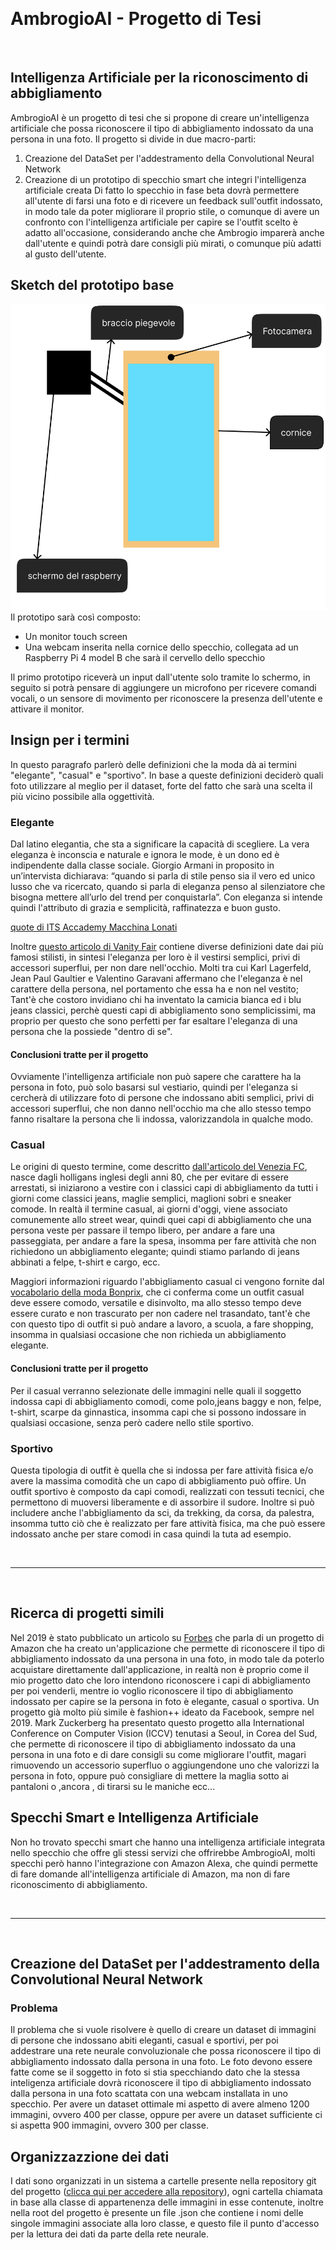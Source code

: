 &nbsp;
&nbsp;
# AmbrogioAI - Progetto di Tesi
&nbsp;
&nbsp;
## Intelligenza Artificiale per la riconoscimento di abbigliamento
AmbrogioAI è un progetto di tesi che si propone di creare un'intelligenza artificiale che possa riconoscere il tipo di abbigliamento indossato da una persona in una foto.
Il progetto si divide in due macro-parti:
1. Creazione del DataSet per l'addestramento della Convolutional Neural Network
2. Creazione di un prototipo di specchio smart che integri l'intelligenza artificiale creata
Di fatto lo specchio in fase beta dovrà permettere all'utente di farsi una foto e di ricevere un feedback sull'outfit indossato, in modo tale da poter migliorare il proprio stile, o comunque di avere un confronto con l'intelligenza artificiale per capire se l'outfit scelto è adatto all'occasione, considerando anche che Ambrogio imparerà anche dall'utente e quindi potrà dare consigli più mirati, o comunque più adatti al gusto dell'utente.

## Sketch del prototipo base
<img src="imgs/prototipo.png" alt="sketch prototipo">
Il prototipo sarà così composto:

- Un monitor touch screen
- Una webcam inserita nella cornice dello specchio, collegata ad un Raspberry Pi 4 model B che sarà il cervello dello specchio

Il primo prototipo riceverà un input dall'utente solo tramite lo schermo, in seguito si potrà pensare di aggiungere un microfono per ricevere comandi vocali, o un sensore di movimento per riconoscere la presenza dell'utente e attivare il monitor.

## Insign per i termini 
In questo paragrafo parlerò delle definizioni che la moda dà ai termini "elegante", "casual" e "sportivo".
In base a queste definizioni deciderò quali foto utilizzare al meglio per il dataset, forte del fatto che sarà una scelta il più vicino possibile alla oggettività.
### Elegante

Dal latino elegantia, che sta a significare la capacità di scegliere.
La vera eleganza è inconscia e naturale e ignora le mode, è un dono ed è indipendente dalla classe sociale.
Giorgio Armani in proposito in un’intervista dichiarava: “quando si parla di stile penso sia il vero ed unico lusso che va ricercato, quando si parla di eleganza penso al silenziatore che bisogna mettere all’urlo del trend per conquistarla”.
Con eleganza si intende quindi l'attributo di grazia e semplicità, raffinatezza e buon gusto. 

<a href="https://www.itsmachinalonati.it/dizionario-della-moda#:~:text=Con%20eleganza%20si%20intende%20quindi,semplicità%2C%20raffinatezza%20e%20buon%20gusto.&text=Termine%20inglese%20che%20significa%20moda.">quote di ITS Accademy Macchina Lonati</a>

Inoltre <a href="https://www.vanityfair.it/article/che-cosa-eleganza-citazioni-stilisti#:~:text=in%20Funny%20Face.-,Che%20cos'è%20l'eleganza%3F,la%20moda%20%2D%20infinite%20altre%20sfaccettature.">questo articolo di Vanity Fair</a> contiene diverse definizioni date dai più famosi stilisti, in sintesi l'eleganza per loro è il vestirsi semplici, privi di accessori superflui, per non dare nell'occhio.
Molti tra cui Karl Lagerfeld, Jean Paul Gaultier e Valentino Garavani affermano che l'eleganza è nel carattere della persona, nel portamento che essa ha e non nel vestito;
Tant'è che costoro invidiano chi ha inventato la camicia bianca ed i blu jeans classici, perchè questi capi di abbigliamento sono semplicissimi, ma proprio per questo che sono perfetti per far esaltare l'eleganza di una persona che la possiede "dentro di se". 
#### Conclusioni tratte per il progetto
Ovviamente l'intelligenza artificiale non può sapere che carattere ha la persona in foto, può solo basarsi sul vestiario, quindi per l'eleganza si cercherà di utilizzare foto di persone che indossano abiti semplici, privi di accessori superflui, che non danno nell'occhio ma che allo stesso tempo fanno risaltare la persona che li indossa, valorizzandola in qualche modo.

### Casual

Le origini di questo termine, come descritto <a href="https://www.veneziafc.it/news/le-origini-del-casual-e-del-terrace-style">dall'articolo del Venezia FC</a>, nasce dagli holligans inglesi degli anni 80, che per evitare di essere arrestati, si iniziarono a vestire con i classici capi di abbigliamento da tutti i giorni come classici jeans, maglie semplici, maglioni sobri e sneaker comode.
In realtà il termine casual, ai giorni d'oggi, viene associato comunemente allo street wear, quindi quei capi di abbigliamento che una persona veste per passare il tempo libero, per andare a fare una passeggiata, per andare a fare la spesa, insomma per fare attività che non richiedono un abbigliamento elegante; quindi stiamo parlando di jeans abbinati a felpe, t-shirt e cargo, ecc.

Maggiori informazioni riguardo l'abbigliamento casual ci vengono fornite dal <a href="https://www.bonprix.it/vocabolario-della-moda/casual/#:~:text=Cosa%20significa%20“casual”%3F,maglioni%20sobri%20e%20sneaker%20comode.">vocabolario della moda Bonprix</a>, che ci conferma come un outfit casual deve essere comodo, versatile e disinvolto, ma allo stesso tempo deve essere curato e non trascurato per non cadere nel trasandato, tant'è che con questo tipo di outfit si può andare a lavoro, a scuola, a fare shopping, insomma in qualsiasi occasione che non richieda un abbigliamento elegante.
#### Conclusioni tratte per il progetto
Per il casual verranno selezionate delle immagini nelle quali il soggetto indossa capi di abbigliamento comodi, come polo,jeans baggy e non, felpe, t-shirt, scarpe da ginnastica, insomma capi che si possono indossare in qualsiasi occasione, senza però cadere nello stile sportivo.

### Sportivo

Questa tipologia di outfit è quella che si indossa per fare attività fisica e/o avere la massima comodità che un capo di abbigliamento può offire.
Un outfit sportivo è composto da capi comodi, realizzati con tessuti tecnici, che permettono di muoversi liberamente e di assorbire il sudore.
Inoltre si può includere anche l'abbigliamento da sci, da trekking, da corsa, da palestra, insomma tutto ciò che è realizzato per fare attività fisica, ma che può essere indossato anche per stare comodi in casa quindi la tuta ad esempio.

&nbsp;
&nbsp;

<hr />

&nbsp;
&nbsp;

## Ricerca di progetti simili
Nel 2019 è stato pubblicato un articolo su <a href="https://forbes.it/2019/06/10/come-funziona-lo-shazam-per-i-vestiti-creato-da-amazon/">Forbes</a> che parla di un progetto di Amazon che ha creato un'applicazione che permette di riconoscere il tipo di abbigliamento indossato da una persona in una foto, in modo tale da poterlo acquistare direttamente dall'applicazione, in realtà non è proprio come il mio progetto dato che loro intendono riconoscere i capi di abbigliamento per poi venderli, mentre io voglio riconoscere il tipo di abbigliamento indossato per capire se la persona in foto è elegante, casual o sportiva.
Un progetto già molto più simile è fashion++ ideato da Facebook, sempre nel 2019.
Mark Zuckerberg ha presentato questo progetto alla International Conference on Computer Vision (ICCV) tenutasi a Seoul, in Corea del Sud, che permette di riconoscere il tipo di abbigliamento indossato da una persona in una foto e di dare consigli su come migliorare l'outfit, magari rimuovendo un accessorio superfluo o aggiungendone uno che valorizzi la persona in foto, oppure può consigliare di mettere la maglia sotto ai pantaloni o ,ancora , di tirarsi su le maniche ecc...

## Specchi Smart e Intelligenza Artificiale
Non ho trovato specchi smart che hanno una intelligenza artificiale integrata nello specchio che offre gli stessi servizi che offrirebbe AmbrogioAI, molti specchi però hanno l'integrazione con Amazon Alexa, che quindi permette di fare domande all'intelligenza artificiale di Amazon, ma non di fare riconoscimento di abbigliamento.

&nbsp;
&nbsp;

<hr />

&nbsp;
&nbsp;

## Creazione del DataSet per l'addestramento della Convolutional Neural Network
###  Problema
Il problema che si vuole risolvere è quello di creare un dataset di immagini di persone che indossano abiti eleganti, casual e sportivi, per poi addestrare una rete neurale convoluzionale che possa riconoscere il tipo di abbigliamento indossato dalla persona in una foto.
Le foto devono essere fatte come se il soggetto in foto si stia specchiando dato che la stessa inteligenza artificiale dovrà riconoscere il tipo di abbigliamento indossato dalla persona in una foto scattata con una webcam installata in uno specchio.
Per avere un dataset ottimale mi aspetto di avere almeno 1200 immagini, ovvero 400 per classe, oppure per avere un dataset sufficiente ci si aspetta 900 immagini, ovvero 300 per classe.

## Organizzazzione dei dati
I dati sono organizzati in un sistema a cartelle presente nella repository git del progetto (<a href="https://github.com/AmbrogioAI/DataSet">clicca qui per accedere alla repository</a>), ogni cartella chiamata in base alla classe di appartenenza delle immagini in esse contenute, inoltre nella root del progetto è presente un file .json che contiene i nomi delle singole immagini associate alla loro classe, e questo file il punto d'accesso per la lettura dei dati da parte della rete neurale.
